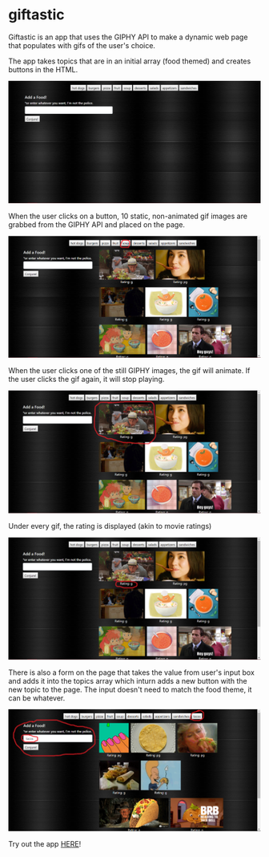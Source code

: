 # giftastic

Giftastic is an app that uses the GIPHY API to make a dynamic web page that populates with gifs of the user's choice. 

The app takes topics that are in an initial array (food themed) and creates buttons in the HTML.

![giftastic starting screen](assets/images/Starting-screen.png)

When the user clicks on a button, 10 static, non-animated gif images are grabbed from the GIPHY API and placed on the page.

![giftastic starting screen](assets/images/Button-clicked.png)

When the user clicks one of the still GIPHY images, the gif will animate. If the user clicks the gif again, it will stop playing.

![giftastic starting screen](assets/images/Gif-clicked.png)

Under every gif, the rating is displayed (akin to movie ratings)

![giftastic starting screen](assets/images/Gif-rating.png)

There is also a form on the page that takes the value from user's input box and adds it into the topics array which inturn adds a new button with the new topic to the page. The input doesn't need to match the food theme, it can be whatever.

![giftastic starting screen](assets/images/Button-added.png)

Try out the app [HERE](https://bdelong.github.io/giftastic/)!